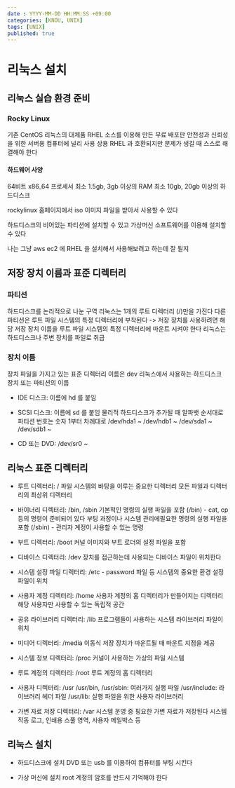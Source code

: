 ```yaml
---
date : YYYY-MM-DD HH:MM:SS +09:00
categories: [KNOU, UNIX]
tags: [UNIX]
published: true
---
```


# 리눅스 설치

## 리눅스 실습 환경 준비

### Rocky Linux
기존 CentOS 리눅스의 대체품
RHEL 소스를 이용해 만든 무료 배포판
안전성과 신뢰성을 위한 서버용 컴퓨터에 널리 사용
상용 RHEL 과 호환되지만 문제가 생길 때 스스로 해결해야 한다

#### 하드웨어 사양
64비트 x86_64 프로세서
최소 1.5gb, 3gb 이상의 RAM
최소 10gb, 20gb 이상의 하드디스크

rockylinux 홈페이지에서 iso 이미지 파일을 받아서 사용할 수 있다

하드디스크의 비어있는 파티션에 설치할 수 있고
가상머신 소프트웨어를 이용해 설치할 수 있다

나는 그냥 aws ec2 에 RHEL 을 설치해서 사용해보려고 하는데 잘 될지 

## 저장 장치 이름과 표준 디렉터리

### 파티션
하드디스크를 논리적으로 나눈 구역
리눅스는 1개의 루트 디렉터리 (/)만을 가진다
다른 파티션은 루트 파일 시스템의 특정 디렉터리에 부착된다
 -> 저장 장치를 사용하려면 해당 저장 장치 이름을 루트 파일 시스템의 특정 디렉터리에 마운트 시켜야 한다
 리눅스는 하드디스크나 주변 장치를 파일로 취급

### 장치 이름
장치 파일을 가지고 있는 표준 디렉터리 이름은 dev 
리눅스에서 사용하는 하드디스크 장치 또는 파티션의 이름
- IDE 디스크: 이름에 hd 를 붙임
- SCSI 디스크: 이름에 sd 를 붙임
물리적 하드디스크가 추가될 때 알파뱃 순서대로
파티션 번호는 숫자 1부터 차례대로
/dev/hda1 ~
/dev/hdb1 ~
/dev/sda1 ~
/dev/sdb1 ~

- CD 또는 DVD: /dev/sr0 ~ 

## 리눅스 표준 디렉터리
- 루트 디렉터리: /
파일 시스템의 바탕을 이루는 중요한 디렉터리
모든 파일과 디렉터리의 최상위 디렉터리

- 바이너리 디렉터리: /bin, /sbin
기본적인 명령의 실행 파일을 포함 (/bin) - cat, cp 등의 명령이 준비되어 있다
부팅 과정이나 시스템 관리에필요한 명령의 실행 파일을 포함 (/sbin) - 관리자 계정이 사용할 수 있는 명령

- 부트 디렉터리: /boot
커널 이미지와 부트 로더의 설정 파일을 포함

- 디바이스 디렉터리: /dev
장치를 접근하는데 사용되는 디바이스 파일이 위치한다

- 시스템 설정 파일 디렉터리: /etc - password 파일 등
시스템의 중요한 환경 설정 파일이 위치

- 사용자 계정 디렉터리: /home
사용자 계정의 홈 디렉터리가 만들어지는 디렉터리
해당 사용자만 사용할 수 있는 독립적 공간

- 공유 라이브러리 디렉터리: /lib
프로그램들이 사용하는 시스템 라이브러리 파일이 위치

- 미디어 디렉터리: /media
이동식 저장 장치가 마운트될 때 마운트 지점을 제공

- 시스템 정보 디렉터리: /proc
커널이 사용하는 가상의 파일 시스템

- 루트 계정의 디렉터리: /root
루트 계정의 홈 디렉터리

- 사용자 디렉터리: /usr
/usr/bin, /usr/sbin: 여러가지 실행 파일
/usr/include: 라이브러리 헤더 파일
/usr/lib: 실행 파일을 위한 사용자 라이브러리

- 가변 자료 저장 디렉터리: /var
시스템 운영 중 핑요한 가변 자료가 저장된다
시스템 작동 로그, 인쇄용 스풀 영역, 사용자 메일박스 등

## 리눅스 설치
- 하드디스크에 설치
DVD 또는 usb 를 이용하여 컴퓨터를 부팅 시킨다

- 가상 머신에 설치
root 계정의 암호를 반드시 기억해야 한다